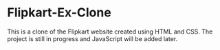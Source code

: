 # Flipkart-Ex-Clone
This is a clone of the Flipkart website created using HTML and CSS.  The project is still in progress and JavaScript will be added later.
